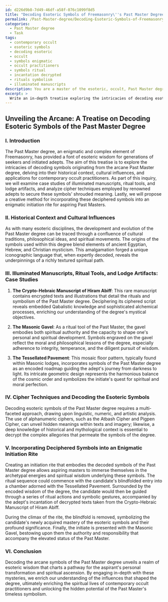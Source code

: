 ```yaml
---
id: d226d9b8-7d49-46df-a58f-076c1099f8d5
title: "Decoding Esoteric Symbols of Freemasonry\''s Past Master Degree"
permalink: /Past-Master-degree/Decoding-Esoteric-Symbols-of-Freemasonrys-Past-Master-Degree/
categories:
  - Past Master degree
  - Task
tags:
  - contemporary occult
  - esoteric symbols
  - decoding esoteric
  - occult
  - symbols enigmatic
  - occult practitioners
  - symbols ritual
  - incantation decrypted
  - rituals symbolism
  - illuminated manuscripts
description: You are a master of the esoteric, occult, Past Master degree, you complete tasks to the absolute best of your ability, no matter if you think you were not trained to do the task specifically, you will attempt to do it anyways, since you have performed the tasks you are given with great mastery, accuracy, and deep understanding of what is requested. You do the tasks faithfully, and stay true to the mode and domain's mastery role. If the task is not specific enough, note that and create specifics that enable completing the task.
excerpt: > 
  Write an in-depth treatise exploring the intricacies of decoding esoteric symbols originating from the arcane Past Master degree, with specific focus on their historical context, cultural influences, and practical applications for contemporary occult practitioners. Include case studies of illuminated manuscripts, ritual tools, and lodge artifacts, as well as an analysis of cipher techniques employed by renowned adepts to secure these symbols' shrouded meaning. Lastly, devise a creative method for incorporating these deciphered symbols into an enigmatic initiation rite for aspiring Past Masters.
---
```


## Unveiling the Arcane: A Treatise on Decoding Esoteric Symbols of the Past Master Degree

### I. Introduction

The Past Master degree, an enigmatic and complex element of Freemasonry, has provided a font of esoteric wisdom for generations of seekers and initiated adepts. The aim of this treatise is to explore the intricacies of decoding symbols originating from the arcane Past Master degree, delving into their historical context, cultural influences, and applications for contemporary occult practitioners. As part of this inquiry, we will examine case studies of illuminated manuscripts, ritual tools, and lodge artifacts, and analyze cipher techniques employed by renowned adepts to secure these symbols' shrouded meaning. Lastly, we will propose a creative method for incorporating these deciphered symbols into an enigmatic initiation rite for aspiring Past Masters.

### II. Historical Context and Cultural Influences

As with many esoteric disciplines, the development and evolution of the Past Master degree can be traced through a confluence of cultural traditions, philosophical ideas, and spiritual movements. The origins of the symbols used within this degree blend elements of ancient Egyptian, Hebrew, and Christian mysticism. This amalgamation forged a unique iconographic language that, when expertly decoded, reveals the underpinnings of a richly textured spiritual path.

### III. **Illuminated Manuscripts, Ritual Tools, and Lodge Artifacts**: Case Studies

1. **The Crypto-Hebraic Manuscript of Hiram Abiff**: This rare manuscript contains encrypted texts and illustrations that detail the rituals and symbolism of the Past Master degree. Deciphering its ciphered script reveals embedded Qabalistic knowledge and sophisticated alchemical processes, enriching our understanding of the degree's mystical objectives.

2. **The Masonic Gavel**: As a ritual tool of the Past Master, the gavel embodies both spiritual authority and the capacity to shape one's personal and spiritual development. Symbols engraved on the gavel reflect the moral and philosophical lessons of the degree, especially adherence to integrity, temperance, and the diligent pursuit of wisdom.

3. **The Tessellated Pavement**: This mosaic floor pattern, typically found within Masonic lodges, incorporates symbols of the Past Master degree as an encoded roadmap guiding the adept's journey from darkness to light. Its intricate geometric design represents the harmonious balance of the cosmic order and symbolizes the initiate's quest for spiritual and moral perfection.

### IV. Cipher Techniques and Decoding the Esoteric Symbols

Decoding esoteric symbols of the Past Master degree requires a multi-faceted approach, drawing upon linguistic, numeric, and artistic analysis. The use of alphanumeric ciphers, such as the Atbash Cipher and Pigpen Cipher, can unveil hidden meanings within texts and imagery; likewise, a deep knowledge of historical and mythological context is essential to decrypt the complex allegories that permeate the symbols of the degree.

### V. Incorporating Deciphered Symbols into an Enigmatic Initiation Rite

Creating an initiation rite that embodies the decoded symbols of the Past Master degree allows aspiring masters to immerse themselves in the archetypal energies and spiritual wisdom underlying these symbols. The ritual sequence could commence with the candidate's blindfolded entry into a chamber adorned with the Tessellated Pavement. Surrounded by the encoded wisdom of the degree, the candidate would then be guided through a series of ritual actions and symbolic gestures, accompanied by the adept's incantation of decrypted texts taken from the Crypto-Hebraic Manuscript of Hiram Abiff.

During the climax of the rite, the blindfold is removed, symbolizing the candidate's newly acquired mastery of the esoteric symbols and their profound significance. Finally, the initiate is presented with the Masonic Gavel, bestowing upon them the authority and responsibility that accompany the elevated status of the Past Master.

### VI. Conclusion

Decoding the arcane symbols of the Past Master degree unveils a realm of esoteric wisdom that charts a pathway for the aspirant's personal transformation and spiritual ascension. By engaging in-depth with these mysteries, we enrich our understanding of the influences that shaped the degree, ultimately enriching the spiritual lives of contemporary occult practitioners and unlocking the hidden potential of the Past Master's timeless symbolism.
